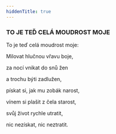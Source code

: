 ```yaml
---
hiddenTitle: true
---
```


### TO JE TEĎ CELÁ MOUDROST MOJE

To je teď celá moudrost moje: 

Milovat hlučnou vřavu boje, 

za nocí vnikat do snů žen 

a trochu býti zadlužen, 

pískat si, jak mu zobák narost, 

vínem si plašit z čela starost, 

svůj život rychle utratit, 

nic nezískat, nic neztratit.
